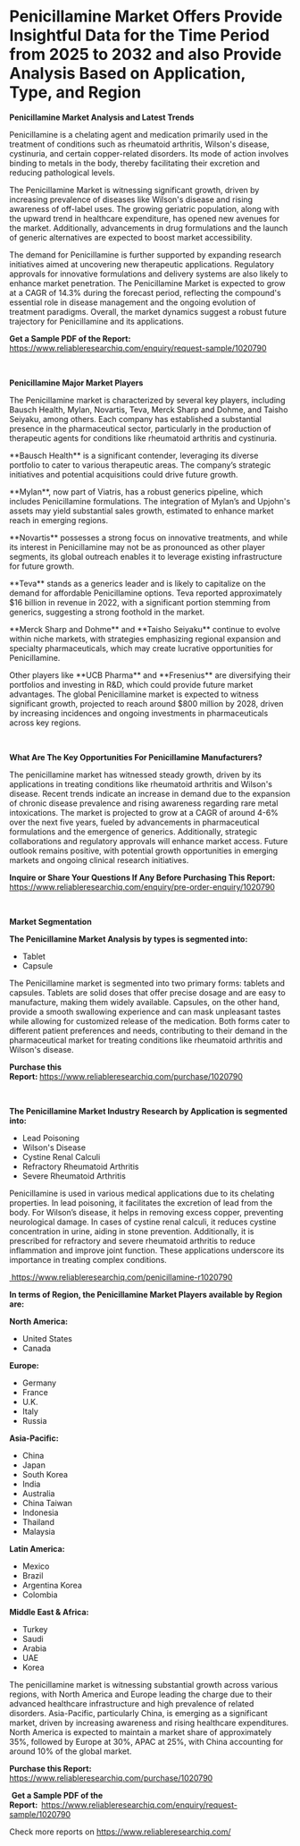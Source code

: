 <p><h1>Penicillamine Market Offers Provide Insightful Data for the Time Period from 2025 to 2032 and also Provide Analysis Based on Application, Type, and Region</h1></p><p><strong>Penicillamine Market Analysis and Latest Trends</strong></p>
<p><p>Penicillamine is a chelating agent and medication primarily used in the treatment of conditions such as rheumatoid arthritis, Wilson's disease, cystinuria, and certain copper-related disorders. Its mode of action involves binding to metals in the body, thereby facilitating their excretion and reducing pathological levels. </p><p>The Penicillamine Market is witnessing significant growth, driven by increasing prevalence of diseases like Wilson's disease and rising awareness of off-label uses. The growing geriatric population, along with the upward trend in healthcare expenditure, has opened new avenues for the market. Additionally, advancements in drug formulations and the launch of generic alternatives are expected to boost market accessibility.</p><p>The demand for Penicillamine is further supported by expanding research initiatives aimed at uncovering new therapeutic applications. Regulatory approvals for innovative formulations and delivery systems are also likely to enhance market penetration. The Penicillamine Market is expected to grow at a CAGR of 14.3% during the forecast period, reflecting the compound's essential role in disease management and the ongoing evolution of treatment paradigms. Overall, the market dynamics suggest a robust future trajectory for Penicillamine and its applications.</p></p>
<p><strong>Get a Sample PDF of the Report:&nbsp;</strong> <a href="https://www.reliableresearchiq.com/enquiry/request-sample/1020790?utm_campaign=2313&utm_medium=2&utm_source=Github&utm_content=ia&utm_term=08032025&utm_id=penicillamine">https://www.reliableresearchiq.com/enquiry/request-sample/1020790</a></p>
<p>&nbsp;</p>
<p><strong>Penicillamine Major Market Players</strong></p>
<p><p>The Penicillamine market is characterized by several key players, including Bausch Health, Mylan, Novartis, Teva, Merck Sharp and Dohme, and Taisho Seiyaku, among others. Each company has established a substantial presence in the pharmaceutical sector, particularly in the production of therapeutic agents for conditions like rheumatoid arthritis and cystinuria.</p><p>**Bausch Health** is a significant contender, leveraging its diverse portfolio to cater to various therapeutic areas. The company’s strategic initiatives and potential acquisitions could drive future growth. </p><p>**Mylan**, now part of Viatris, has a robust generics pipeline, which includes Penicillamine formulations. The integration of Mylan’s and Upjohn's assets may yield substantial sales growth, estimated to enhance market reach in emerging regions.</p><p>**Novartis** possesses a strong focus on innovative treatments, and while its interest in Penicillamine may not be as pronounced as other player segments, its global outreach enables it to leverage existing infrastructure for future growth.</p><p>**Teva** stands as a generics leader and is likely to capitalize on the demand for affordable Penicillamine options. Teva reported approximately $16 billion in revenue in 2022, with a significant portion stemming from generics, suggesting a strong foothold in the market.</p><p>**Merck Sharp and Dohme** and **Taisho Seiyaku** continue to evolve within niche markets, with strategies emphasizing regional expansion and specialty pharmaceuticals, which may create lucrative opportunities for Penicillamine.</p><p>Other players like **UCB Pharma** and **Fresenius** are diversifying their portfolios and investing in R&D, which could provide future market advantages. The global Penicillamine market is expected to witness significant growth, projected to reach around $800 million by 2028, driven by increasing incidences and ongoing investments in pharmaceuticals across key regions.</p></p>
<p>&nbsp;</p>
<p><strong>What Are The Key Opportunities For Penicillamine Manufacturers?</strong></p>
<p><p>The penicillamine market has witnessed steady growth, driven by its applications in treating conditions like rheumatoid arthritis and Wilson's disease. Recent trends indicate an increase in demand due to the expansion of chronic disease prevalence and rising awareness regarding rare metal intoxications. The market is projected to grow at a CAGR of around 4-6% over the next five years, fueled by advancements in pharmaceutical formulations and the emergence of generics. Additionally, strategic collaborations and regulatory approvals will enhance market access. Future outlook remains positive, with potential growth opportunities in emerging markets and ongoing clinical research initiatives.</p></p>
<p><strong>Inquire or Share Your Questions If Any Before Purchasing This Report:</strong> <a href="https://www.reliableresearchiq.com/enquiry/pre-order-enquiry/1020790?utm_campaign=2313&utm_medium=2&utm_source=Github&utm_content=ia&utm_term=08032025&utm_id=penicillamine">https://www.reliableresearchiq.com/enquiry/pre-order-enquiry/1020790</a></p>
<p>&nbsp;</p>
<p><strong>Market Segmentation</strong></p>
<p><strong>The Penicillamine Market Analysis by types is segmented into:</strong></p>
<p><ul><li>Tablet</li><li>Capsule</li></ul></p>
<p><p>The Penicillamine market is segmented into two primary forms: tablets and capsules. Tablets are solid doses that offer precise dosage and are easy to manufacture, making them widely available. Capsules, on the other hand, provide a smooth swallowing experience and can mask unpleasant tastes while allowing for customized release of the medication. Both forms cater to different patient preferences and needs, contributing to their demand in the pharmaceutical market for treating conditions like rheumatoid arthritis and Wilson's disease.</p></p>
<p><strong>Purchase this Report:&nbsp;</strong><a href="https://www.reliableresearchiq.com/purchase/1020790?utm_campaign=2313&utm_medium=2&utm_source=Github&utm_content=ia&utm_term=08032025&utm_id=penicillamine">https://www.reliableresearchiq.com/purchase/1020790</a></p>
<p>&nbsp;</p>
<p><strong>The Penicillamine Market Industry Research by Application is segmented into:</strong></p>
<p><ul><li>Lead Poisoning</li><li>Wilson's Disease</li><li>Cystine Renal Calculi</li><li>Refractory Rheumatoid Arthritis</li><li>Severe Rheumatoid Arthritis</li></ul></p>
<p><p>Penicillamine is used in various medical applications due to its chelating properties. In lead poisoning, it facilitates the excretion of lead from the body. For Wilson’s disease, it helps in removing excess copper, preventing neurological damage. In cases of cystine renal calculi, it reduces cystine concentration in urine, aiding in stone prevention. Additionally, it is prescribed for refractory and severe rheumatoid arthritis to reduce inflammation and improve joint function. These applications underscore its importance in treating complex conditions.</p></p>
<p><a href="https://www.reliableresearchiq.com/penicillamine-r1020790?utm_campaign=2313&utm_medium=2&utm_source=Github&utm_content=ia&utm_term=08032025&utm_id=penicillamine">&nbsp;https://www.reliableresearchiq.com/penicillamine-r1020790</a></p>
<p><strong>In terms of Region, the Penicillamine Market Players available by Region are:</strong></p>
<p>
    <p> <strong> North America: </strong>
        <ul>
            <li>United States</li>
            <li>Canada</li>
        </ul>
        </p> 
    <p> <strong> Europe: </strong>
        <ul>
            <li>Germany</li>
            <li>France</li>
            <li>U.K.</li>
            <li>Italy</li>
            <li>Russia</li>
        </ul>
        </p> 
    <p> <strong> Asia-Pacific: </strong>
        <ul>
            <li>China</li>
            <li>Japan</li>
            <li>South Korea</li>
            <li>India</li>
            <li>Australia</li>
            <li>China Taiwan</li>
            <li>Indonesia</li>
            <li>Thailand</li>
            <li>Malaysia</li>
        </ul>
        </p> 
    <p> <strong> Latin America: </strong>
        <ul>
            <li>Mexico</li>
            <li>Brazil</li>
            <li>Argentina Korea</li>
            <li>Colombia</li>
        </ul>
        </p> 
    <p> <strong> Middle East & Africa: </strong>
        <ul>
            <li>Turkey</li>
            <li>Saudi</li>
            <li>Arabia</li>
            <li>UAE</li>
            <li>Korea</li>
        </ul>
    </p>
    </p>
<p><p>The penicillamine market is witnessing substantial growth across various regions, with North America and Europe leading the charge due to their advanced healthcare infrastructure and high prevalence of related disorders. Asia-Pacific, particularly China, is emerging as a significant market, driven by increasing awareness and rising healthcare expenditures. North America is expected to maintain a market share of approximately 35%, followed by Europe at 30%, APAC at 25%, with China accounting for around 10% of the global market.</p></p>
<p><strong>Purchase this Report: </strong><a href="https://www.reliableresearchiq.com/purchase/1020790?utm_campaign=2313&utm_medium=2&utm_source=Github&utm_content=ia&utm_term=08032025&utm_id=penicillamine">https://www.reliableresearchiq.com/purchase/1020790</a></p>
<p>&nbsp;<strong>Get a Sample PDF of the Report:&nbsp;&nbsp;</strong><a href="https://www.reliableresearchiq.com/enquiry/request-sample/1020790?utm_campaign=2313&utm_medium=2&utm_source=Github&utm_content=ia&utm_term=08032025&utm_id=penicillamine">https://www.reliableresearchiq.com/enquiry/request-sample/1020790</a></p>
<p><strong></strong></p>
<p>Check more reports on <a href="https://www.reliableresearchiq.com/?utm_campaign=2313&utm_medium=2&utm_source=Github&utm_content=ia&utm_term=08032025&utm_id=penicillamine">https://www.reliableresearchiq.com/</a></p>